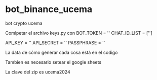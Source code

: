 # bot_binance_ucema
bot crypto ucema

Comlpetar el archivo keys.py con 
BOT_TOKEN = ''
CHAT_ID_LIST = ['']


API_KEY = ''
API_SECRET = ''
PASSPHRASE = ''

La data de cómo generar cada cosa está en el codigo

Tambien es necesario setear el google sheets

La clave del zip es ucema2024
